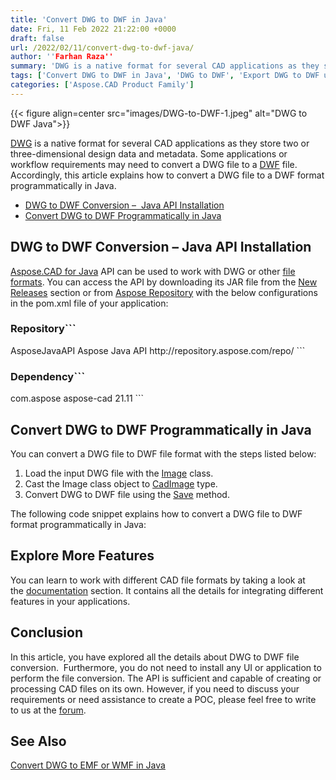 ```yaml
---
title: 'Convert DWG to DWF in Java'
date: Fri, 11 Feb 2022 21:22:00 +0000
draft: false
url: /2022/02/11/convert-dwg-to-dwf-java/
author: ''Farhan Raza''
summary: 'DWG is a native format for several CAD applications as they store two or three-dimensional design data and metadata. Some applications or workflow requirements may need to convert a DWG file to a DWF file. Accordingly, this article explains how to **convert a DWG file to a DWF format programmatically in Java.**'
tags: ['Convert DWG to DWF in Java', 'DWG to DWF', 'Export DWG to DWF using Java']
categories: ['Aspose.CAD Product Family']
---
```




{{< figure align=center src="images/DWG-to-DWF-1.jpeg" alt="DWG to DWF Java">}}


[DWG][1] is a native format for several CAD applications as they store two or three-dimensional design data and metadata. Some applications or workflow requirements may need to convert a DWG file to a [DWF][2] file. Accordingly, this article explains how to convert a DWG file to a DWF format programmatically in Java.

*   [DWG to DWF Conversion –  Java API Installation][3]
*   [Convert DWG to DWF Programmatically in Java][4]

## DWG to DWF Conversion – Java API Installation

[Aspose.CAD for Java][5] API can be used to work with DWG or other [file formats][6]. You can access the API by downloading its JAR file from the [New Releases][7] section or from [Aspose Repository][8] with the below configurations in the pom.xml file of your application:

### Repository```
<repositories>
    <repository>
        <id>AsposeJavaAPI</id>
        <name>Aspose Java API</name>
        <url>http://repository.aspose.com/repo/</url>
    </repository>
</repositories>
```

### Dependency```
 <dependencies>
    <dependency>
        <groupId>com.aspose</groupId>
        <artifactId>aspose-cad</artifactId>
        <version>21.11</version>        
   </dependency>
</dependencies>
```

## Convert DWG to DWF Programmatically in Java

You can convert a DWG file to DWF file format with the steps listed below:

1.  Load the input DWG file with the [Image][9] class.
2.  Cast the Image class object to [CadImage][10] type.
3.  Convert DWG to DWF file using the [Save][11] method.

The following code snippet explains how to convert a DWG file to DWF format programmatically in Java:



## Explore More Features

You can learn to work with different CAD file formats by taking a look at the [documentation][12] section. It contains all the details for integrating different features in your applications.

## Conclusion

In this article, you have explored all the details about DWG to DWF file conversion.  Furthermore, you do not need to install any UI or application to perform the file conversion. The API is sufficient and capable of creating or processing CAD files on its own. However, if you need to discuss your requirements or need assistance to create a POC, please feel free to write to us at the [forum][13].

## See Also

[Convert DWG to EMF or WMF in Java][14]




[1]: https://docs.fileformat.com/cad/dwg/
[2]: https://docs.fileformat.com/cad/dwf/
[3]: https://blog.aspose.com/2021/11/23/dwg-to-svg-java/#section1
[4]: https://blog.aspose.com/2021/11/23/dwg-to-svg-java/#section2
[5]: https://products.aspose.com/cad/java
[6]: https://docs.aspose.com/cad/java/supported-file-formats/
[7]: https://downloads.aspose.com/cad/java
[8]: https://repository.aspose.com/webapp/#/artifacts/browse/tree/General/repo/com/aspose/aspose-cad
[9]: https://apireference.aspose.com/cad/java/com.aspose.cad/Image
[10]: https://apireference.aspose.com/cad/java/com.aspose.cad.fileformats.cad/CadImage
[11]: https://apireference.aspose.com/cad/java/com.aspose.cad/Image#save-java.lang.String-com.aspose.cad.ImageOptionsBase-
[12]: https://docs.aspose.com/cad/net/
[13]: https://forum.aspose.com/c/cad
[14]: https://blog.aspose.com/2022/01/17/convert-dwg-to-emf-wmf-java/




